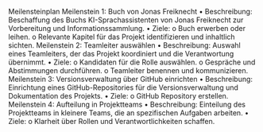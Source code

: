 Meilensteinplan
Meilenstein 1: Buch von Jonas Freiknecht 
•	Beschreibung: Beschaffung des Buchs KI-Sprachassistenten von Jonas Freiknecht zur Vorbereitung und Informationssammlung.
•	Ziele:
o	Buch erwerben oder leihen.
o	Relevante Kapitel für das Projekt identifizieren und inhaltlich sichten.
Meilenstein 2: Teamleiter auswählen
•	Beschreibung: Auswahl eines Teamleiters, der das Projekt koordiniert und die Verantwortung übernimmt.
•	Ziele:
o	Kandidaten für die Rolle auswählen.
o	Gespräche und Abstimmungen durchführen.
o	Teamleiter benennen und kommunizieren.
Meilenstein 3: Versionsverwaltung über GitHub einrichten
•	Beschreibung: Einrichtung eines GitHub-Repositories für die Versionsverwaltung und Dokumentation des Projekts.
•	Ziele:
o	GitHub Repository erstellen.
Meilenstein 4: Aufteilung in Projektteams
•	Beschreibung: Einteilung des Projektteams in kleinere Teams, die an spezifischen Aufgaben arbeiten.
•	Ziele:
o	Klarheit über Rollen und Verantwortlichkeiten schaffen.
